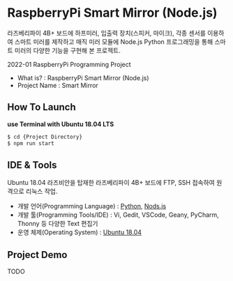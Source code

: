# RaspberryPi Smart Mirror (Node.js)
라즈베리파이 4B+ 보드에 하프미러, 입출력 장치(스피커, 마이크), 각종 센서를 이용하여 스마트 미러를 제작하고
매직 미러 모듈에 Node.js Python 프로그래밍을 통해 스마트 미러의 다양한 기능을 구현해 본 프로젝트.

2022-01 RaspberryPi Programming Project
- What is? : RaspberryPi Smart Mirror (Node.js)
- Project Name : Smart Mirror

## How To Launch
**use Terminal with Ubuntu 18.04 LTS**
```markdown
$ cd {Project Directory}
$ npm run start
```


## IDE & Tools

Ubuntu 18.04 라즈비안을 탑재한 라즈베리파이 4B+ 보드에 FTP, SSH 접속하여 원격으로 리눅스 작업.
* 개발 언어(Programming Language) : [Python](https://www.python.org/), [Nods.js](https://nodejs.org/ko/)
* 개발 툴(Programming Tools/IDE) : Vi, Gedit, VSCode, Geany, PyCharm, Thonny 등 다양한 Text 편집기
* 운영 체제(Operating System) : [Ubuntu 18.04](https://ubuntu.com/)


<!-- USAGE EXAMPLES -->
## Project Demo

TODO
